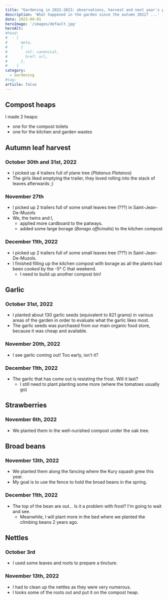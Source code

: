 ```yaml
---
title: "Gardening in 2022-2023: observations, harvest and next year's plans"
description: 'What happened in the garden since the autumn 2022? ...'
date: 2023-09-01
heroImage: '/images/default.jpg'
heroAlt:
#head:
#  - [
#      meta,
#      {
#        rel: canonical,
#        href: url,
#      },
#    ]
category:
  - Gardening
#tag:
article: false
---
```


## Compost heaps

I made 2 heaps:

- one for the compost toilets
- one for the kitchen and garden wastes

## Autumn leaf harvest

### October 30th and 31st, 2022

- I picked up 4 trailers full of plane tree (_Platanus Platanos_)
- The girls liked emptying the trailer, they loved rolling into the stack of leaves afterwards ;)

### November 27th

- I picked up 2 trailers full of some small leaves tree (???) in Saint-Jean-De-Muzols
- We, the twins and I,
  - applied more cardboard to the patways.
  - added some large borage (_Borago officinalis_) to the kitchen compost

### December 11th, 2022

- I picked up 2 trailers full of some small leaves tree (???) in Saint-Jean-De-Muzols.
- I finished filling up the kitchen compost with borage as all the plants had been _cooked_ by the -5° C that weekend.
  - I need to build up another compost bin!

## Garlic

### October 31st, 2022

- I planted about 130 garlic seeds (equivalent to 821 grams) in various areas of the garden in order to evaluate what the garlic likes most.
- The garlic seeds was purchased from our main organic food store, because it was cheap and available.

### November 20th, 2022

- I see garlic coming out! Too early, isn't it?

### December 11th, 2022

- The garlic that has come out is resisting the frost. Will it last?
  - I still need to plant planting some more (where the tomatoes usually go)

## Strawberries

### November 6th, 2022

- We planted them in the well-nurished compost under the oak tree.

## Broad beans

### November 13th, 2022

- We planted them along the fancing where the Kury squash grew this year.
- My goal is to use the fence to hold the broad beans in the spring.

### December 11th, 2022

- The top of the bean are out... Is it a problem with frost? I'm going to wait and see.
  - Meanwhile, I will plant more in the bed where we planted the climbing beans 2 years ago.

## Nettles

### October 3rd

- I used some leaves and roots to prepare a tincture.

### November 13th, 2022

- I had to clean up the nettles as they were very numerous.
- I tooks some of the roots out and put it on the compost heap.
